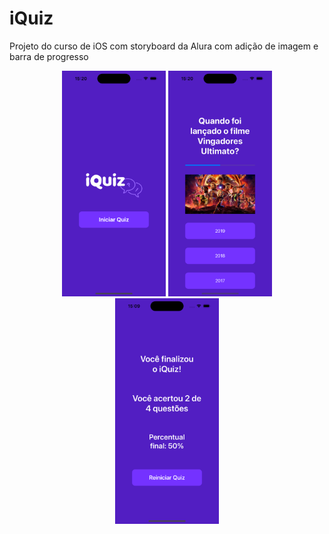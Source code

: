 # iQuiz
Projeto do curso de iOS com storyboard da Alura com adição de imagem e barra de progresso

<p align="center">
<img width="33%" src="https://github.com/giseletoledo/iquiz/blob/main/Simulator%20Screenshot%20-%20iPhone%2014%20Pro%20-%202023-07-24%20at%2015.20.43.png" alt="Screenshot app iQuiz">
<img width="33%" src="https://github.com/giseletoledo/iquiz/blob/main/Simulator%20Screenshot%20-%20iPhone%2014%20Pro%20-%202023-07-24%20at%2015.20.21.png" alt="Screenshot app iQuiz">
<img width="33%" src="https://github.com/giseletoledo/iquiz/blob/main/Simulator%20Screenshot%20-%20iPhone%2014%20Pro%20-%202023-07-24%20at%2015.09.00.png" alt="Screenshot app iQuiz">
</p>


